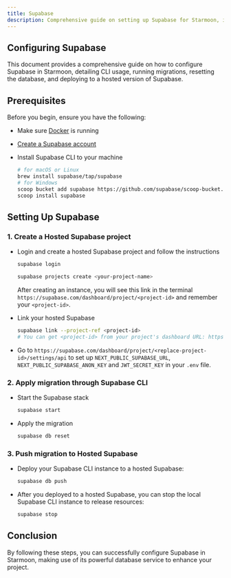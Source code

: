 ```yaml
---
title: Supabase
description: Comprehensive guide on setting up Supabase for Starmoon, including CLI usage, migrations, database reset, and deployment.
---
```


## Configuring Supabase

This document provides a comprehensive guide on how to configure Supabase in Starmoon, detailing CLI usage, running migrations, resetting the database, and deploying to a hosted version of Supabase.

## Prerequisites

Before you begin, ensure you have the following:

- Make sure [Docker](https://docs.docker.com/get-started/get-docker/) is running

- [Create a Supabase account](https://supabase.com/dashboard/sign-up)

- Install Supabase CLI to your machine

    ```bash
    # for macOS or Linux
    brew install supabase/tap/supabase
    # for Windows
    scoop bucket add supabase https://github.com/supabase/scoop-bucket.git
    scoop install supabase
    ```

## Setting Up Supabase

### 1. Create a Hosted Supabase project

- Login and create a hosted Supabase project and follow the instructions

    ```bash
    supabase login
    ```

    ```bash
    supabase projects create <your-project-name>
    ```

    After creating an instance, you will see this link in the terminal `https://supabase.com/dashboard/project/<project-id>` and remember your `<project-id>`.

- Link your hosted Supabase

    ```bash
    supabase link --project-ref <project-id>
    # You can get <project-id> from your project's dashboard URL: https://supabase.com/dashboard/project/<project-id>
    ```

- Go to `https://supabase.com/dashboard/project/<replace-project-id>/settings/api` to set up `NEXT_PUBLIC_SUPABASE_URL`, `NEXT_PUBLIC_SUPABASE_ANON_KEY` and `JWT_SECRET_KEY` in your `.env` file.

### 2. Apply migration through Supabase CLI

- Start the Supabase stack

    ```bash
    supabase start
    ```

- Apply the migration

    ```bash
    supabase db reset
    ```

### 3. Push migration to Hosted Supabase

- Deploy your Supabase CLI instance to a hosted Supabase:

    ```bash
    supabase db push
    ```

- After you deployed to a hosted Supabase, you can stop the local Supabase CLI instance to release resources:

    ```bash
    supabase stop
    ```

## Conclusion

By following these steps, you can successfully configure Supabase in Starmoon, making use of its powerful database service to enhance your project.
